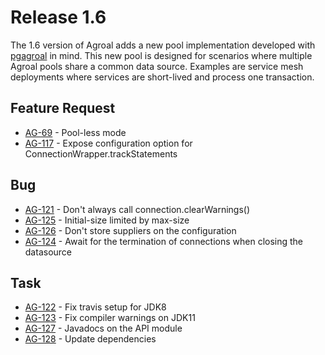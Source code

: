 # Release 1.6
The 1.6 version of Agroal adds a new pool implementation developed with [pgagroal](https://agroal.github.io/pgagroal/) in mind. 
This new pool is designed for scenarios where multiple Agroal pools share a common data source. 
Examples are service mesh deployments where services are short-lived and process one transaction.      

## Feature Request
* [AG-69](https://issues.jboss.org/browse/AG-69) - Pool-less mode
* [AG-117](https://issues.jboss.org/browse/AG-117) - Expose configuration option for ConnectionWrapper.trackStatements

## Bug
* [AG-121](https://issues.jboss.org/browse/AG-121) - Don't always call connection.clearWarnings()
* [AG-125](https://issues.jboss.org/browse/AG-125) - Initial-size limited by max-size
* [AG-126](https://issues.jboss.org/browse/AG-126) - Don't store suppliers on the configuration
* [AG-124](https://issues.jboss.org/browse/AG-124) - Await for the termination of connections when closing the datasource

## Task
* [AG-122](https://issues.jboss.org/browse/AG-122) - Fix travis setup for JDK8
* [AG-123](https://issues.jboss.org/browse/AG-123) - Fix compiler warnings on JDK11
* [AG-127](https://issues.jboss.org/browse/AG-127) - Javadocs on the API module
* [AG-128](https://issues.jboss.org/browse/AG-128) - Update dependencies
